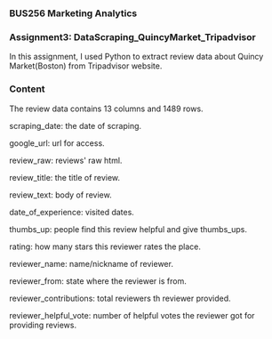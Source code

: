 ### BUS256 Marketing Analytics 
### Assignment3: DataScraping_QuincyMarket_Tripadvisor
In this assignment, I used Python to extract review data about Quincy Market(Boston) from Tripadvisor website. 

### Content
The review data contains 13 columns and 1489 rows.

scraping_date: the date of scraping.

google_url: url for access.

review_raw: reviews' raw html.

review_title: the title of review.

review_text: body of review.

date_of_experience: visited dates.

thumbs_up: people find this review helpful and give thumbs_ups.

rating: how many stars this reviewer rates the place.

reviewer_name: name/nickname of reviewer.

reviewer_from: state where the reviewer is from.

reviewer_contributions: total reviewers th reviewer provided.

reviewer_helpful_vote: number of helpful votes the reviewer got for providing reviews.
